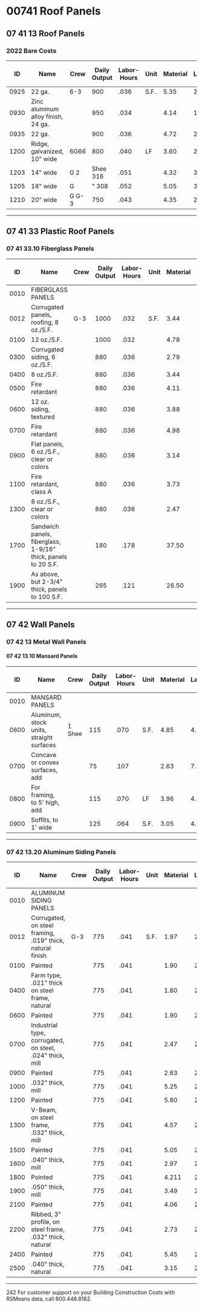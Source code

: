 # 00741 Roof Panels

## 07 41 13 Roof Panels

### 2022 Bare Costs

| ID   | Name                                                                 | Crew   | Daily Output | Labor-Hours | Unit | Material | Labor | Equipment | Total | Total Incl O&P |
|------|----------------------------------------------------------------------|--------|--------------|-------------|------|----------|-------|-----------|-------|----------------|
| 0925 | 22 ga.                                                               | 6-3    | 900          | .036        | S.F. | 5.35     | 2.01  |           | 7.36  | 8.8            |
| 0930 | Zinc aluminum alloy finish, 24 ga.                                   |        | 950          | .034        |      | 4.14     | 1.91  |           | 6.05  | 1A             |
| 0935 | 22 ga.                                                               |        | 900          | .036        |      | 4.72     | 2.01  |           | 6.73  | 8.2            |
| 1200 | Ridge, galvanized, 10" wide                                          | 6G66   | 800          | .040        | LF   | 3.60     | 2.26  |           | 5.86  | 7.3            |
| 1203 | 14" wide                                                             | G 2    | Shee 316     | .051        |      | 4.32     | 3.42  |           | 7.74  | 9.9            |
| 1205 | 18" wide                                                             | G      | " 308        | .052        |      | 5.05     | 3.51  |           | 8.56  | 10.8           |
| 1210 | 20" wide                                                             | G G-3  | 750          | .043        |      | 4.35     | 2.41  |           | 6.76  | 8.4            |

---

## 07 41 33 Plastic Roof Panels

### 07 41 33.10 Fiberglass Panels

| ID   | Name                                                                 | Crew   | Daily Output | Labor-Hours | Unit | Material | Labor | Equipment | Total | Total Incl O&P |
|------|----------------------------------------------------------------------|--------|--------------|-------------|------|----------|-------|-----------|-------|----------------|
| 0010 | FIBERGLASS PANELS                                                    |        |              |             |      |          |       |           |       |                |
| 0012 | Corrugated panels, roofing, 8 oz./S.F.                               | G-3    | 1000         | .032        | S.F. | 3.44     | 1.81  |           | 5.25  | 6.5            |
| 0100 | 12 oz./S.F.                                                          |        | 1000         | .032        |      | 4.78     | 1.81  |           | 6.59  | 7.9            |
| 0300 | Corrugated siding, 6 oz./S.F.                                        |        | 880          | .036        |      | 2.79     | 2.06  |           | 4.85  | 6.1            |
| 0400 | 8 oz./S.F.                                                           |        | 880          | .036        |      | 3.44     | 2.06  |           | 5.50  | 6.8            |
| 0500 | Fire retardant                                                       |        | 880          | .036        |      | 4.11     | 2.06  |           | 6.17  | 7.6            |
| 0600 | 12 oz. siding, textured                                              |        | 880          | .036        |      | 3.88     | 2.06  |           | 5.94  | 7.3            |
| 0700 | Fire retardant                                                       |        | 880          | .036        |      | 4.98     | 2.06  |           | 7.04  | 8.6            |
| 0900 | Flat panels, 6 oz./S.F., clear or colors                             |        | 880          | .036        |      | 3.14     | 2.06  |           | 5.20  | 6.5            |
| 1100 | Fire retardant, class A                                              |        | 880          | .036        |      | 3.73     | 2.06  |           | 5.79  | 7.2            |
| 1300 | 8 oz./S.F., clear or colors                                          |        | 880          | .036        |      | 2.47     | 2.06  |           | 4.53  | 5.8            |
| 1700 | Sandwich panels, fiberglass, 1-9/16" thick, panels to 20 S.F.        |        | 180          | .178        |      | 37.50    | 10.05 |           | 47.55 | 56             |
| 1900 | As above, but 2-3/4" thick, panels to 100 S.F.                       |        | 265          | .121        |      | 26.50    | 6.85  |           | 33.35 | 39.5           |

---

## 07 42 Wall Panels

### 07 42 13 Metal Wall Panels

#### 07 42 13.10 Mansard Panels

| ID   | Name                                                                 | Crew   | Daily Output | Labor-Hours | Unit | Material | Labor | Equipment | Total | Total Incl O&P |
|------|----------------------------------------------------------------------|--------|--------------|-------------|------|----------|-------|-----------|-------|----------------|
| 0010 | MANSARD PANELS                                                       |        |              |             |      |          |       |           |       |                |
| 0600 | Aluminum, stock units, straight surfaces                              | 1 Shee | 115          | .070        | S.F. | 4.85     | 4.70  |           | 9.55  | 12.4           |
| 0700 | Concave or convex surfaces, add                                       |        | 75           | .107        |      | 2.63     | 7.20  |           | 9.83  | 13.7           |
| 0800 | For framing, to 5' high, add                                          |        | 115          | .070        | LF   | 3.96     | 4.70  |           | 8.66  | 11.4           |
| 0900 | Soffits, to 1' wide                                                   |        | 125          | .064        | S.F. | 3.05     | 4.32  |           | 7.37  | 9.8            |

---

### 07 42 13.20 Aluminum Siding Panels

| ID   | Name                                                                 | Crew   | Daily Output | Labor-Hours | Unit | Material | Labor | Equipment | Total | Total Incl O&P |
|------|----------------------------------------------------------------------|--------|--------------|-------------|------|----------|-------|-----------|-------|----------------|
| 0010 | ALUMINUM SIDING PANELS                                               |        |              |             |      |          |       |           |       |                |
| 0012 | Corrugated, on steel framing, .019" thick, natural finish            | G-3    | 775          | .041        | S.F. | 1.97     | 2.34  |           | 4.31  | 5.6            |
| 0100 | Painted                                                              |        | 775          | .041        |      | 1.90     | 2.34  |           | 4.24  | 5.6            |
| 0400 | Farm type, .021" thick on steel frame, natural                       |        | 775          | .041        |      | 1.80     | 2.34  |           | 4.14  | 5.5            |
| 0600 | Painted                                                              |        | 775          | .041        |      | 1.90     | 2.34  |           | 4.24  | 5.6            |
| 0700 | Industrial type, corrugated, on steel, .024" thick, mill             |        | 775          | .041        |      | 2.47     | 2.34  |           | 4.81  | 6.2            |
| 0900 | Painted                                                              |        | 775          | .041        |      | 2.63     | 2.34  |           | 4.97  | 6.4            |
| 1000 | .032" thick, mill                                                    |        | 775          | .041        |      | 5.25     | 2.34  |           | 7.59  | 9.3            |
| 1200 | Painted                                                              |        | 775          | .041        |      | 5.80     | 2.34  |           | 8.14  | 9.8            |
| 1300 | V-Beam, on steel frame, .032" thick, mill                            |        | 775          | .041        |      | 4.57     | 2.34  |           | 6.91  | 8.5            |
| 1500 | Painted                                                              |        | 775          | .041        |      | 5.05     | 2.34  |           | 7.39  | 9.0            |
| 1600 | .040" thick, mill                                                    |        | 775          | .041        |      | 2.97     | 2.34  |           | 5.31  | 6.7            |
| 1800 | Pointed                                                              |        | 775          | .041        |      | 4.211    | 2.34  |           | 6.55  | 8.0            |
| 1900 | .050" thick, mill                                                    |        | 775          | .041        |      | 3.49     | 2.34  |           | 5.83  | 7.3            |
| 2100 | Painted                                                              |        | 775          | .041        |      | 4.06     | 2.34  |           | 6.40  | 7.9            |
| 2200 | Ribbed, 3" profile, on steel frame, .032" thick, natural             |        | 775          | .041        |      | 2.73     | 2.34  |           | 5.07  | 6.5            |
| 2400 | Painted                                                              |        | 775          | .041        |      | 5.45     | 2.34  |           | 7.79  | 9.4            |
| 2500 | .040" thick, natural                                                 |        | 775          | .041        |      | 3.15     | 2.34  |           | 5.49  | 6.9            |

---

242 For customer support on your Building Construction Costs with RSMeans data, call 800.448.8182.